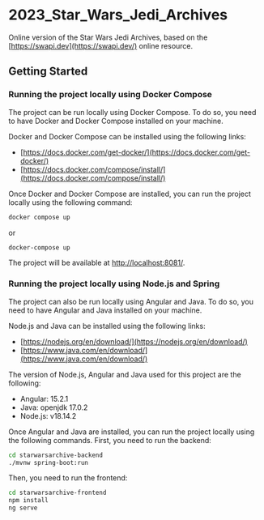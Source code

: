 # 2023_Star_Wars_Jedi_Archives

Online version of the Star Wars Jedi Archives, based on the [https://swapi.dev](https://swapi.dev/) online resource.

## Getting Started

### Running the project locally using Docker Compose

The project can be run locally using Docker Compose. To do so, you need to have Docker and Docker Compose installed on your machine.

Docker and Docker Compose can be installed using the following links:
- [https://docs.docker.com/get-docker/](https://docs.docker.com/get-docker/)
- [https://docs.docker.com/compose/install/](https://docs.docker.com/compose/install/)

Once Docker and Docker Compose are installed, you can run the project locally using the following command:
```bash
docker compose up
```
or
```bash
docker-compose up
```

The project will be available at [http://localhost:8081/](http://localhost:8081/).

### Running the project locally using Node.js and Spring

The project can also be run locally using Angular and Java. To do so, you need to have Angular and Java installed on your machine.

Node.js and Java can be installed using the following links:
- [https://nodejs.org/en/download/](https://nodejs.org/en/download/)
- [https://www.java.com/en/download/](https://www.java.com/en/download/)

The version of Node.js, Angular and Java used for this project are the following:
- Angular: 15.2.1
- Java: openjdk 17.0.2
- Node.js: v18.14.2

Once Angular and Java are installed, you can run the project locally using the following commands.
First, you need to run the backend:
```bash
cd starwarsarchive-backend
./mvnw spring-boot:run
```
Then, you need to run the frontend:
```bash
cd starwarsarchive-frontend
npm install
ng serve

```